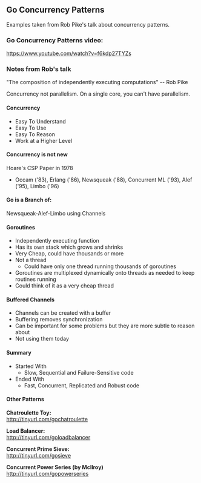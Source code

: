 ## Go Concurrency Patterns

Examples taken from Rob Pike's talk about concurrency patterns.

### Go Concurrency Patterns video:

https://www.youtube.com/watch?v=f6kdp27TYZs

### Notes from Rob's talk

"The composition of independently executing computations"
-- Rob Pike

Concurrency not parallelism.
On a single core, you can't have parallelism.

#### Concurrency
- Easy To Understand
- Easy To Use
- Easy To Reason
- Work at a Higher Level

#### Concurrency is not new
Hoare's CSP Paper in 1978
- Occam ('83), Erlang ('86), Newsqueak ('88), Concurrent ML ('93), Alef ('95), Limbo ('96)

#### Go is a Branch of:
Newsqueak-Alef-Limbo   using Channels

#### Goroutines
- Independently executing function
- Has its own stack which grows and shrinks
- Very Cheap, could have thousands or more
- Not a thread
   - Could have only one thread running thousands of goroutines
- Goroutines are multiplexed dynamically onto threads as needed to keep routines running
- Could think of it as a very cheap thread

#### Buffered Channels
- Channels can be created with a buffer
- Buffering removes synchronization
- Can be important for some problems but they are more subtle to reason about
- Not using them today

#### Summary
- Started With
  - Slow, Sequential and Failure-Sensitive code
- Ended With
  - Fast, Concurrent, Replicated and Robust code

#### Other Patterns

**Chatroulette Toy:**  
http://tinyurl.com/gochatroulette

**Load Balancer:**  
http://tinyurl.com/goloadbalancer

**Concurrent Prime Sieve:**  
http://tinyurl.com/gosieve

**Concurrent Power Series (by Mcllroy)**  
http://tinyurl.com/gopowerseries
